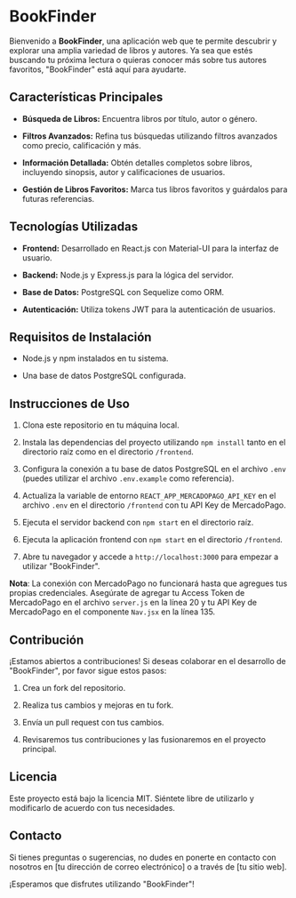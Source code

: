# BookFinder

Bienvenido a **BookFinder**, una aplicación web que te permite descubrir y explorar una amplia variedad de libros y autores. Ya sea que estés buscando tu próxima lectura o quieras conocer más sobre tus autores favoritos, "BookFinder" está aquí para ayudarte.

## Características Principales

- **Búsqueda de Libros:** Encuentra libros por título, autor o género.

- **Filtros Avanzados:** Refina tus búsquedas utilizando filtros avanzados como precio, calificación y más.

- **Información Detallada:** Obtén detalles completos sobre libros, incluyendo sinopsis, autor y calificaciones de usuarios.

- **Gestión de Libros Favoritos:** Marca tus libros favoritos y guárdalos para futuras referencias.

## Tecnologías Utilizadas

- **Frontend:** Desarrollado en React.js con Material-UI para la interfaz de usuario.

- **Backend:** Node.js y Express.js para la lógica del servidor.

- **Base de Datos:** PostgreSQL con Sequelize como ORM.

- **Autenticación:** Utiliza tokens JWT para la autenticación de usuarios.

## Requisitos de Instalación

- Node.js y npm instalados en tu sistema.

- Una base de datos PostgreSQL configurada.

## Instrucciones de Uso

1. Clona este repositorio en tu máquina local.

2. Instala las dependencias del proyecto utilizando `npm install` tanto en el directorio raíz como en el directorio `/frontend`.

3. Configura la conexión a tu base de datos PostgreSQL en el archivo `.env` (puedes utilizar el archivo `.env.example` como referencia).

4. Actualiza la variable de entorno `REACT_APP_MERCADOPAGO_API_KEY` en el archivo `.env` en el directorio `/frontend` con tu API Key de MercadoPago.

5. Ejecuta el servidor backend con `npm start` en el directorio raíz.

6. Ejecuta la aplicación frontend con `npm start` en el directorio `/frontend`.

7. Abre tu navegador y accede a `http://localhost:3000` para empezar a utilizar "BookFinder".

**Nota**: La conexión con MercadoPago no funcionará hasta que agregues tus propias credenciales. Asegúrate de agregar tu Access Token de MercadoPago en el archivo `server.js` en la línea 20 y tu API Key de MercadoPago en el componente `Nav.jsx` en la línea 135.

## Contribución

¡Estamos abiertos a contribuciones! Si deseas colaborar en el desarrollo de "BookFinder", por favor sigue estos pasos:

1. Crea un fork del repositorio.

2. Realiza tus cambios y mejoras en tu fork.

3. Envía un pull request con tus cambios.

4. Revisaremos tus contribuciones y las fusionaremos en el proyecto principal.

## Licencia

Este proyecto está bajo la licencia MIT. Siéntete libre de utilizarlo y modificarlo de acuerdo con tus necesidades.

## Contacto

Si tienes preguntas o sugerencias, no dudes en ponerte en contacto con nosotros en [tu dirección de correo electrónico] o a través de [tu sitio web].

¡Esperamos que disfrutes utilizando "BookFinder"!

